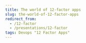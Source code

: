 ```yaml
---
title: The world of 12-factor apps
slug: the-world-of-12-factor-apps
redirect_from:
  - /12-factor
  - /presentations/12-factor
tags: Devops "12 Factor Apps"
---
```

